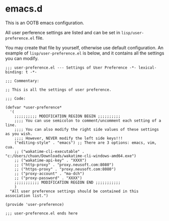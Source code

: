 # emacs.d

This is an OOTB emacs configuration.

All user perference settings are listed and can be set in `lisp/user-preference.el` file.

You may create that file by yourself, otherwise use default configuration.
An example of `lisp/user-preference.el` is below, and it contains all the settings you can modify.

```elisp
;;; user-preference.el --- Settings of User Preference -*- lexical-binding: t -*-

;;; Commentary:

;; This is all the settings of user preference.

;;; Code:

(defvar *user-preference*
  '(
    ;;;;;;;;;; MODIFICATION REGION BEGIN ;;;;;;;;;;
    ;;;; You can use semicolon to comment/uncomment each setting of a line.
    ;;;; You can also modify the right side values of these settings as you wish.
    ;;;; However, NEVER modify the left side keys!!!
    ("editing-style" . "emacs") ;; There are 3 options: emacs, vim, cua.
    ;; ("wakatime-cli-executable" . "c:/Users/chuan/Downloads/wakatime-cli-windows-amd64.exe")
    ;; ("wakatime-api-key" . "XXXX")
    ;; ("http-proxy" . "proxy.neusoft.com:8080")
    ;; ("https-proxy" . "proxy.neusoft.com:8080")
    ;; ("proxy-account" . "ma-dch")
    ;; ("proxy-password" . "XXXX")
    ;;;;;;;;;;; MODIFICATION REGION END ;;;;;;;;;;;
    )
  "All user preference settings should be contained in this association list.")

(provide 'user-preference)

;;; user-preference.el ends here

```
